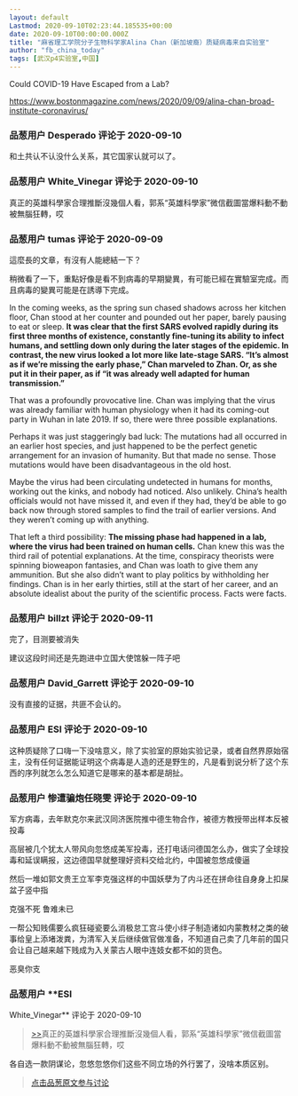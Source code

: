 ```yaml
---
layout: default
Lastmod: 2020-09-10T02:23:44.185535+00:00
date: 2020-09-10T00:00:00.000Z
title: "麻省理工学院分子生物科学家Alina Chan（新加坡裔）质疑病毒来自实验室"
author: "fb_china_today"
tags: [武汉p4实验室,中国]
---
```


Could COVID-19 Have Escaped from a Lab?  
  
https://www.bostonmagazine.com/news/2020/09/09/alina-chan-broad-institute-coronavirus/

            
### 品葱用户 **Desperado** 评论于 2020-09-10
        
和土共认不认没什么关系，其它国家认就可以了。
        


            
### 品葱用户 **White_Vinegar** 评论于 2020-09-10
        
真正的英雄科學家合理推斷沒幾個人看，郭系“英雄科學家”微信截圖當爆料動不動被無腦狂轉，哎
        


            
### 品葱用户 **tumas** 评论于 2020-09-09
        
這麼長的文章，有沒有人能總結一下？  
  
稍微看了一下，重點好像是看不到病毒的早期變異，有可能已經在實驗室完成。而且病毒的變異可能是在誘導下完成。  
  
  
In the coming weeks, as the spring sun chased shadows across her kitchen floor, Chan stood at her counter and pounded out her paper, barely pausing to eat or sleep. **It was clear that the first SARS evolved rapidly during its first three months of existence, constantly fine-tuning its ability to infect humans, and settling down only during the later stages of the epidemic. In contrast, the new virus looked a lot more like late-stage SARS. “It’s almost as if we’re missing the early phase,” Chan marveled to Zhan. Or, as she put it in their paper, as if “it was already well adapted for human transmission.”**  
  
That was a profoundly provocative line. Chan was implying that the virus was already familiar with human physiology when it had its coming-out party in Wuhan in late 2019. If so, there were three possible explanations.  
  
Perhaps it was just staggeringly bad luck: The mutations had all occurred in an earlier host species, and just happened to be the perfect genetic arrangement for an invasion of humanity. But that made no sense. Those mutations would have been disadvantageous in the old host.  
  
Maybe the virus had been circulating undetected in humans for months, working out the kinks, and nobody had noticed. Also unlikely. China’s health officials would not have missed it, and even if they had, they’d be able to go back now through stored samples to find the trail of earlier versions. And they weren’t coming up with anything.  
  
That left a third possibility: **The missing phase had happened in a lab, where the virus had been trained on human cells.** Chan knew this was the third rail of potential explanations. At the time, conspiracy theorists were spinning bioweapon fantasies, and Chan was loath to give them any ammunition. But she also didn’t want to play politics by withholding her findings. Chan is in her early thirties, still at the start of her career, and an absolute idealist about the purity of the scientific process. Facts were facts.
        


            
### 品葱用户 **billzt** 评论于 2020-09-11
        
完了，目测要被消失  
  
建议这段时间还是先跑进中立国大使馆躲一阵子吧
        


            
### 品葱用户 **David_Garrett** 评论于 2020-09-10
        
没有直接的证据，共匪不会认的。
        


            
### 品葱用户 **ESI** 评论于 2020-09-10
        
这种质疑除了口嗨一下没啥意义，除了实验室的原始实验记录，或者自然界原始宿主，没有任何证据能证明这个病毒是人造的还是野生的，凡是看到说分析了这个东西的序列就怎么怎么知道它是哪来的基本都是胡扯。
        


            
### 品葱用户 **惨遭骗炮任晓雯** 评论于 2020-09-10
        
军方病毒，去年默克尔来武汉同济医院推中德生物合作，被德方教授带出样本反被投毒  
  
高层被几个犹太人带风向忽悠成美军投毒，还打电话问德国怎么办，做实了全球投毒和延误瞒报，这边德国早就整理好资料交给北约，中国被忽悠成傻逼  
  
然后一堆如郭文贵王立军李克强这样的中国妖孽为了内斗还在拼命往自身身上扣屎盆子竖中指  
  
克强不死 鲁难未已  
  
一帮公知贱儒要么疯狂碰瓷要么消极怠工宫斗使小绊子制造诸如内蒙教材之类的破事给皇上添堵泼粪，为清军入关后继续做官做准备，不知道自己卖了几年前的国只会让自己越来越下贱成为入关蒙古人眼中连妓女都不如的货色。  
  
  
恶臭你支
        


            
### 品葱用户 **ESI 
White_Vinegar** 评论于 2020-09-10
        
> [\>>]( "/article/item_id-493348#")真正的英雄科學家合理推斷沒幾個人看，郭系“英雄科學家”微信截圖當爆料動不動被無腦狂轉，哎

  
各自选一款阴谋论，忽悠忽悠你们这些不同立场的外行罢了，没啥本质区别。
        






> [点击品葱原文参与讨论](https://pincong.rocks/article/23933)


